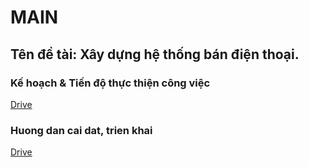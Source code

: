 # MAIN 

## Tên đề tài: Xây dựng hệ thống bán điện thoại.

### Kế hoạch & Tiến độ thực thiện công việc
[Drive](https://drive.google.com/drive/folders/1DB8k_X-iexqGBJC1rhrZd9UL6Fr8lYA6?usp=sharing)

### Huong dan cai dat, trien khai
[Drive](https://drive.google.com/drive/folders/1VCfvUNrPceRN29xGwpoczHLwe8pCTTHI?usp=sharing)